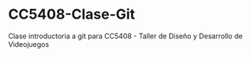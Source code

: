 # CC5408-Clase-Git
Clase introductoria a git para CC5408 - Taller de Diseño y Desarrollo de Videojuegos

